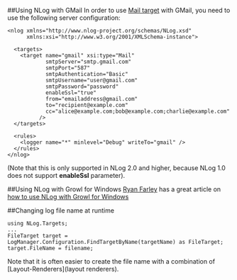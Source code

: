 ##Using NLog with GMail
In order to use [Mail target](Mail-target) with GMail, you need to use the following server configuration:
```
<nlog xmlns="http://www.nlog-project.org/schemas/NLog.xsd"
      xmlns:xsi="http://www.w3.org/2001/XMLSchema-instance">

  <targets>
    <target name="gmail" xsi:type="Mail"
            smtpServer="smtp.gmail.com"
            smtpPort="587"
            smtpAuthentication="Basic"
            smtpUsername="user@gmail.com"
            smtpPassword="password"
            enableSsl="true"
            from="emailaddress@gmail.com"
            to="recipient@example.com"
            cc="alice@example.com;bob@example.com;charlie@example.com"
          />
  </targets>

  <rules>
    <logger name="*" minlevel="Debug" writeTo="gmail" />
  </rules>
</nlog>
```
(Note that this is only supported in NLog 2.0 and higher, because NLog 1.0 does not support **enableSsl** parameter).

##Using NLog with Growl for Windows
[Ryan Farley](http://ryanfarley.com/blog/articles/about.aspx) has a great article on [how to use NLog with Growl for Windows](http://ryanfarley.com/blog/archive/2010/05/06/announcing-the-growl-for-windows-target-for-nlog.aspx)

##Changing log file name at runtime

    using NLog.Targets;
    ...
    FileTarget target = LogManager.Configuration.FindTargetByName(targetName) as FileTarget;
    target.FileName = filename;

Note that it is often easier to create the file name with a combination of [Layout-Renderers](layout renderers).